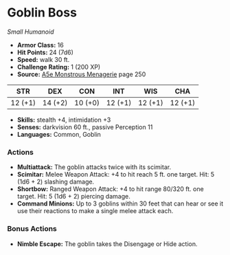 # Goblin Boss

*Small* *Humanoid*

- **Armor Class:** 16
- **Hit Points:** 24 (7d6)
- **Speed:** walk 30 ft.
- **Challenge Rating:** 1 (200 XP)
- **Source:** [A5e Monstrous Menagerie](https://enpublishingrpg.com/products/level-up-monstrous-menagerie-a5e) page 250

| STR | DEX | CON | INT | WIS | CHA |
| --- | --- | --- | --- | --- | --- |
| 12 (+1) | 14 (+2) | 10 (+0) | 12 (+1) | 12 (+1) | 12 (+1) |

- **Skills:** stealth +4, intimidation +3
- **Senses:** darkvision 60 ft., passive Perception 11
- **Languages:** Common, Goblin

### Actions

- **Multiattack:** The goblin attacks twice with its scimitar.
- **Scimitar:** Melee Weapon Attack: +4 to hit  reach 5 ft.  one target. Hit: 5 (1d6 + 2) slashing damage.
- **Shortbow:** Ranged Weapon Attack: +4 to hit  range 80/320 ft.  one target. Hit: 5 (1d6 + 2) piercing damage.
- **Command Minions:** Up to 3 goblins within 30 feet that can hear or see it use their reactions to make a single melee attack each.

### Bonus Actions

- **Nimble Escape:** The goblin takes the Disengage or Hide action.


